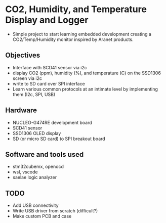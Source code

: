 # CO2, Humidity, and Temperature Display and Logger

- Simple project to start learning embedded development creating a CO2/Temp/Humidity monitor inspired by Aranet products.

## Objectives

- Interface with SCD41 sensor via i2c
- display CO2 (ppm), humidity (%), and temperature (C) on the SSD1306 screen via i2c
- write to SD card over SPI interface
- Learn various common protocols at an intimate level by implementing them (I2c, SPI, USB)

## Hardware

- NUCLEO-G474RE development board
- SCD41 sensor
- SSD1306 OLED display
- SD (or micro SD card) to SPI breakout board

## Software and tools used

- stm32cubemx, openocd
- wsl, vscode
- saelae logic analyzer

## TODO
- Add USB connectivity
- Write USB driver from scratch (difficult?)
- Make custom PCB and case
